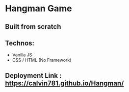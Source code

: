 # Hangman Game

## Built from scratch

## Technos:

- Vanilla JS
- CSS / HTML (No Framework)
## Deployment Link : https://calvin781.github.io/Hangman/
